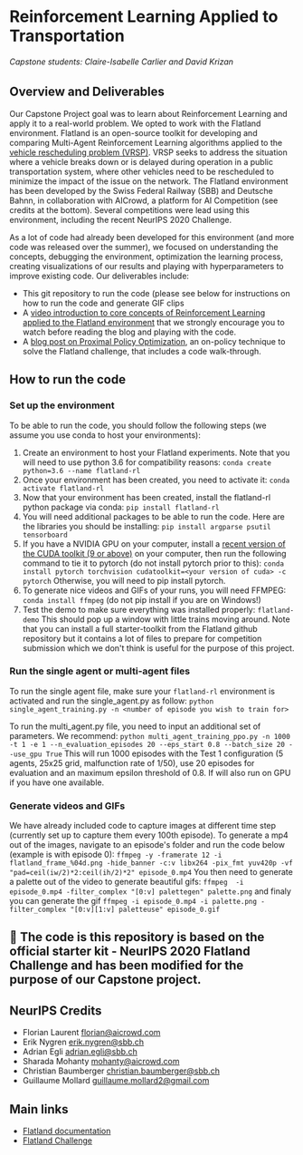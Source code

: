 # Reinforcement Learning Applied to Transportation
###### Capstone students: Claire-Isabelle Carlier and David Krizan

## Overview and Deliverables
Our Capstone Project goal was to learn about Reinforcement Learning and apply it to a real-world problem. 
We opted to work with the Flatland environment. Flatland is an open-source toolkit for developing and comparing Multi-Agent Reinforcement Learning algorithms applied to the [vehicle rescheduling problem (VRSP)](https://citeseerx.ist.psu.edu/viewdoc/download?doi=10.1.1.86.5205&rep=rep1&type=pdf). VRSP seeks to address the situation where a vehicle breaks down or is delayed during operation in a public transportation system, where other vehicles need to be rescheduled to minimize the impact of the issue on the network.
The Flatland environment has been developed by the Swiss Federal Railway (SBB) and Deutsche Bahnn, in collaboration with AICrowd, a platform for AI Competition (see credits at the bottom). Several competitions were lead using this environment, including the recent NeurIPS 2020 Challenge. 

As a lot of code had already been developed for this environment (and more code was released over the summer), we focused on understanding the concepts, debugging the environment, optimization the learning process, creating visualizations of our results and playing with hyperparameters to improve existing code. 
Our deliverables include:
- This git repository to run the code (please see below for instructions on how to run the code and generate GIF clips
- A [video introduction to core concepts of Reinforcement Learning applied to the Flatland environment](link) that we strongly encourage you to watch before reading the blog and playing with the code.
- A [blog post on Proximal Policy Optimization](link), an on-policy technique to solve the Flatland challenge, that includes a code walk-through.


## How to run the code
### Set up the environment
To be able to run the code, you should follow the following steps (we assume you use conda to host your environments):
1. Create an environment to host your Flatland experiments. Note that you will need to use python 3.6 for compatibility reasons:
`conda create python=3.6 --name flatland-rl`
2. Once your environment has been created, you need to activate it:
`conda activate flatland-rl`
3. Now that your environment has been created, install the flatland-rl python package via conda:
`pip install flatland-rl`
4. You will need additional packages to be able to run the code. Here are the libraries you should be installing:
`pip install argparse psutil tensorboard`
5. If you have a NVIDIA GPU on your computer, install a [recent version of the CUDA toolkit (9 or above)](https://developer.nvidia.com/cuda-toolkit) on your computer, then run the following command to tie it to pytorch (do not install pytorch prior to this):
`conda install pytorch torchvision cudatoolkit=<your version of cuda> -c pytorch`
Otherwise, you will need to pip install pytorch. 
6. To generate nice videos and GIFs of your runs, you will need FFMPEG:
`conda install ffmpeg` (do not pip install if you are on Windows!)
7. Test the demo to make sure everything was installed properly:
`flatland-demo`
This should pop up a window with little trains moving around. 
Note that you can install a full starter-toolkit from the Flatland github repository but it contains a lot of files to prepare for competition submission which we don't think is useful for the purpose of this project.


### Run the single agent or multi-agent files
To run the single agent file, make sure your `flatland-rl` environment is activated and run the single_agent.py as follow:
`python single_agent_training.py -n <number of episode you wish to train for>`

To run the multi_agent.py file, you need to input an additional set of parameters. We recommend:
`python multi_agent_training_ppo.py -n 1000 -t 1 -e 1 --n_evaluation_episodes 20 --eps_start 0.8 --batch_size 20 --use_gpu True`
This will run 1000 episodes with the Test 1 configuration (5 agents, 25x25 grid, malfunction rate of 1/50), use 20 episodes for evaluation and an maximum epsilon threshold of 0.8. If will also run on GPU if you have one available. 


### Generate videos and GIFs
We have already included code to capture images at different time step (currently set up to capture them every 100th episode). 
To generate a mp4 out of the images, navigate to an episode's folder and run the code below (example is with episode 0):
`ffmpeg -y -framerate 12 -i flatland_frame_%04d.png -hide_banner -c:v libx264 -pix_fmt yuv420p -vf "pad=ceil(iw/2)*2:ceil(ih/2)*2" episode_0.mp4`
You then need to generate a palette out of the video to generate beautiful gifs:
`ffmpeg  -i episode_0.mp4 -filter_complex "[0:v] palettegen" palette.png`
and finaly you can generate the gif
`ffmpeg -i episode_0.mp4 -i palette.png -filter_complex "[0:v][1:v] paletteuse" episode_0.gif`






🚂 The code is this repository is based on the official starter kit - NeurIPS 2020 Flatland Challenge and has been modified for the purpose of our Capstone project.
---

NeurIPS Credits
---

* Florian Laurent <florian@aicrowd.com>
* Erik Nygren <erik.nygren@sbb.ch>
* Adrian Egli <adrian.egli@sbb.ch>
* Sharada Mohanty <mohanty@aicrowd.com>
* Christian Baumberger <christian.baumberger@sbb.ch>
* Guillaume Mollard <guillaume.mollard2@gmail.com>

Main links
---

* [Flatland documentation](https://flatland.aicrowd.com/)
* [Flatland Challenge](https://www.aicrowd.com/challenges/flatland)

